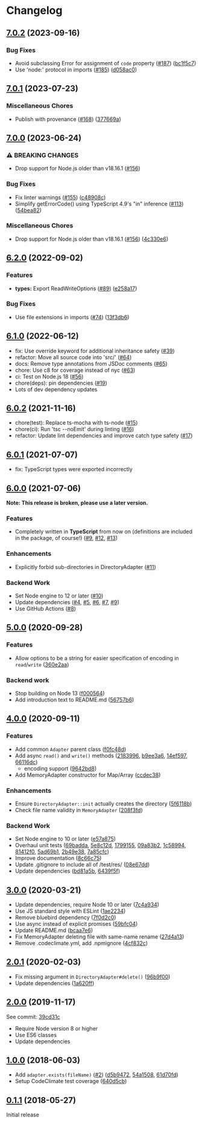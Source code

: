 # Changelog

## [7.0.2](https://github.com/meyfa/fs-adapters/compare/v7.0.1...v7.0.2) (2023-09-16)


### Bug Fixes

* Avoid subclassing Error for assignment of `code` property ([#187](https://github.com/meyfa/fs-adapters/issues/187)) ([bc1f5c7](https://github.com/meyfa/fs-adapters/commit/bc1f5c78e8826b67c9e24991d03dcafa69de96d4))
* Use 'node:' protocol in imports ([#185](https://github.com/meyfa/fs-adapters/issues/185)) ([d058ac0](https://github.com/meyfa/fs-adapters/commit/d058ac030dd81bc91f98066c130570850e5372c3))

## [7.0.1](https://github.com/meyfa/fs-adapters/compare/v7.0.0...v7.0.1) (2023-07-23)


### Miscellaneous Chores

* Publish with provenance ([#168](https://github.com/meyfa/fs-adapters/issues/168)) ([377669a](https://github.com/meyfa/fs-adapters/commit/377669a2bfec823050fc1d20949c805876a0d23e))

## [7.0.0](https://github.com/meyfa/fs-adapters/compare/v6.2.0...v7.0.0) (2023-06-24)


### ⚠ BREAKING CHANGES

* Drop support for Node.js older than v18.16.1 ([#156](https://github.com/meyfa/fs-adapters/issues/156))

### Bug Fixes

* Fix linter warnings ([#155](https://github.com/meyfa/fs-adapters/issues/155)) ([c48908c](https://github.com/meyfa/fs-adapters/commit/c48908ce60da9b06fbc6268f063e263235de8dfb))
* Simplify getErrorCode() using TypeScript 4.9's "in" inference ([#113](https://github.com/meyfa/fs-adapters/issues/113)) ([54bea82](https://github.com/meyfa/fs-adapters/commit/54bea82dd6e4bafa630cb963f513a15328d083ce))


### Miscellaneous Chores

* Drop support for Node.js older than v18.16.1 ([#156](https://github.com/meyfa/fs-adapters/issues/156)) ([4c330e6](https://github.com/meyfa/fs-adapters/commit/4c330e64e3a292b44ecba8edec136a38d708527f))

## [6.2.0](https://github.com/meyfa/fs-adapters/compare/v6.1.0...v6.2.0) (2022-09-02)


### Features

* **types:** Export ReadWriteOptions ([#89](https://github.com/meyfa/fs-adapters/issues/89)) ([e258a17](https://github.com/meyfa/fs-adapters/commit/e258a1721407b9058d2babe1ac2ed9ac4b682b65))


### Bug Fixes

* Use file extensions in imports ([#74](https://github.com/meyfa/fs-adapters/issues/74)) ([13f3db6](https://github.com/meyfa/fs-adapters/commit/13f3db6e7b6020f02aab91cf5eb9a01fb1bf90e5))

## [6.1.0](https://github.com/meyfa/fs-adapters/compare/v6.0.2...v6.1.0) (2022-06-12)

* fix: Use override keyword for additional inheritance safety ([#39](https://github.com/meyfa/fs-adapters/pull/39))
* refactor: Move all source code into 'src/' ([#64](https://github.com/meyfa/fs-adapters/pull/64))
* docs: Remove type annotations from JSDoc comments ([#65](https://github.com/meyfa/fs-adapters/pull/65))
* chore: Use c8 for coverage instead of nyc ([#63](https://github.com/meyfa/fs-adapters/pull/63))
* ci: Test on Node.js 18 ([#56](https://github.com/meyfa/fs-adapters/pull/56))
* chore(deps): pin dependencies ([#19](https://github.com/meyfa/fs-adapters/pull/19))
* Lots of dev dependency updates


## [6.0.2](https://github.com/meyfa/fs-adapters/compare/v6.0.1...v6.0.2) (2021-11-16)

* chore(test): Replace ts-mocha with ts-node ([#15](https://github.com/meyfa/fs-adapters/pull/15))
* chore(ci): Run 'tsc --noEmit' during linting ([#16](https://github.com/meyfa/fs-adapters/pull/16))
* refactor: Update lint dependencies and improve catch type safety ([#17](https://github.com/meyfa/fs-adapters/pull/17))


## [6.0.1](https://github.com/meyfa/fs-adapters/compare/v6.0.0...v6.0.1) (2021-07-07)

* fix: TypeScript types were exported incorrectly


## [6.0.0](https://github.com/meyfa/fs-adapters/compare/v5.0.0...v6.0.0) (2021-07-06)

**Note: This release is broken, please use a later version.**

### Features

* Completely written in **TypeScript** from now on (definitions are included in the package, of course!) ([#9](https://github.com/meyfa/fs-adapters/pull/9), [#12](https://github.com/meyfa/fs-adapters/pull/12), [#13](https://github.com/meyfa/fs-adapters/pull/13))

### Enhancements

* Explicitly forbid sub-directories in DirectoryAdapter ([#11](https://github.com/meyfa/fs-adapters/pull/11))

### Backend Work

* Set Node engine to 12 or later ([#10](https://github.com/meyfa/fs-adapters/pull/10))
* Update dependencies ([#4](https://github.com/meyfa/fs-adapters/pull/4), [#5](https://github.com/meyfa/fs-adapters/pull/5), [#6](https://github.com/meyfa/fs-adapters/pull/6), [#7](https://github.com/meyfa/fs-adapters/pull/7), [#9](https://github.com/meyfa/fs-adapters/pull/9))
* Use GitHub Actions ([#8](https://github.com/meyfa/fs-adapters/pull/8))


## [5.0.0](https://github.com/meyfa/fs-adapters/compare/v4.0.0...v5.0.0) (2020-09-28)

### Features

* Allow options to be a string for easier specification of encoding in `read`/`write` ([360e2aa](https://github.com/meyfa/fs-adapters/commit/360e2aa049cfa3c6d0fe868d7390e5232fa44223))

### Backend work

* Stop building on Node 13 ([f000564](https://github.com/meyfa/fs-adapters/commit/f00056479b86d0b7be0e104887c15eaebb08bb81))
* Add introduction text to README.md ([56757b6](https://github.com/meyfa/fs-adapters/commit/56757b6c291e7f8edaced243cba70cca2d9e6a91))


## [4.0.0](https://github.com/meyfa/fs-adapters/compare/v3.0.0...v4.0.0) (2020-09-11)

### Features

* Add common `Adapter` parent class ([f0fc48d](https://github.com/meyfa/fs-adapters/commit/f0fc48d7fe84b1a2cbd818c440a5242f2f0bb730))
* Add async `read()` and `write()` methods ([2183996](https://github.com/meyfa/fs-adapters/commit/2183996310d8432a6ebfc4f3ee0de5ceca0fe6da), [b9ee3a6](https://github.com/meyfa/fs-adapters/commit/b9ee3a609cf9aba575397083fd42579a50701e56), [14ef597](https://github.com/meyfa/fs-adapters/commit/14ef5971bf39955c3139811a8404613c5fedc441), [66116dc](https://github.com/meyfa/fs-adapters/commit/66116dc02b59dbbd9f7827bf09f20e82db4c2fbe))
  - encoding support ([9642bd8](https://github.com/meyfa/fs-adapters/commit/9642bd8f880639125c41f8f720fa7a9d0a679dab))
* Add MemoryAdapter constructor for Map/Array ([ccdec38](https://github.com/meyfa/fs-adapters/commit/ccdec384fcb633e0f7fd0ebc66ba144fca127e70))

### Enhancements

* Ensure `DirectoryAdapter::init` actually creates the directory ([5f6118b](https://github.com/meyfa/fs-adapters/commit/5f6118b51799957f94f7f9b73d7d376c1b9ea562))
* Check file name validity in `MemoryAdapter` ([208f3fd](https://github.com/meyfa/fs-adapters/commit/208f3fdd0950c19827c3130c96bde8bb0023dc5c))

### Backend Work

* Set Node engine to 10 or later ([e57a875](https://github.com/meyfa/fs-adapters/commit/e57a87598f72be2615127541519199b9ef976878))
* Overhaul unit tests ([69badda](https://github.com/meyfa/fs-adapters/commit/69badda34a460dc7bed953d56b45af31286ce89a), [5e8c12d](https://github.com/meyfa/fs-adapters/commit/5e8c12d4ed6cde8e17766631ca0e1d3ab37b40b0), [1799155](https://github.com/meyfa/fs-adapters/commit/17991554afc3bdd09937713d7f0ebf7022a0c23a), [09a83b2](https://github.com/meyfa/fs-adapters/commit/09a83b274d03879fbc6d522f4fd20e680a5fbde1), [1c58994](https://github.com/meyfa/fs-adapters/commit/1c58994adcbc8401ae4a9d6aaa30ffa9cc6ce89d), [81412f0](https://github.com/meyfa/fs-adapters/commit/81412f0edb541e3fa953d582bfe86d553f59bc84), [5ad69b1](https://github.com/meyfa/fs-adapters/commit/5ad69b17daad0ae1c95db1ba29c2a3742eeccfe7), [2b49e38](https://github.com/meyfa/fs-adapters/commit/2b49e38cdd5780155ebddea2d79cfeacae25d48c), [7a85cfc](https://github.com/meyfa/fs-adapters/commit/7a85cfc894df526cff4c722f42423ed7d752dbe0))
* Improve documentation ([8c66c75](https://github.com/meyfa/fs-adapters/commit/8c66c754ab766f762ccdf4a72a3902cf82fe8584))
* Update .gitignore to include all of /test/res/ ([08e67dd](https://github.com/meyfa/fs-adapters/commit/08e67dd5f40650c9c5db1ca9f855f1186b89be7c))
* Update dependencies ([bd81a5b](https://github.com/meyfa/fs-adapters/commit/bd81a5b0a96f4733da21d9c03396f672358d0061), [6439f5f](https://github.com/meyfa/fs-adapters/commit/6439f5f0fba932df9e2b574d39f8a3e3858bc0c0))


## [3.0.0](https://github.com/meyfa/fs-adapters/compare/v2.0.1...v3.0.0) (2020-03-21)

* Update dependencies, require Node 10 or later ([7c4a934](https://github.com/meyfa/fs-adapters/commit/7c4a93465e1d5c793cc83096b478538d733ba068))
* Use JS standard style with ESLint ([1ae2234](https://github.com/meyfa/fs-adapters/commit/1ae2234de1f914e444f4ac2a20dff9b223f23ccd))
* Remove bluebird dependency ([7f0d2c0](https://github.com/meyfa/fs-adapters/commit/7f0d2c0670bdcf0157dadda36f0075c19c130179))
* Use async instead of explicit promises ([59bfc04](https://github.com/meyfa/fs-adapters/commit/59bfc0425bf8a1ddf13553fcaa1e7f22ffad0fed))
* Update README.md ([bcaa7e6](https://github.com/meyfa/fs-adapters/commit/bcaa7e6cb7819375d1ce3dd56e4aa170be93b2cf))
* Fix MemoryAdapter deleting file with same-name rename ([27d4a13](https://github.com/meyfa/fs-adapters/commit/27d4a133db35b6984443326f08edda1d2175772f))
* Remove .codeclimate.yml, add .npmignore ([4cf832c](https://github.com/meyfa/fs-adapters/commit/4cf832c98042efc7b76f1b155a8c0beee73d1c80))


## [2.0.1](https://github.com/meyfa/fs-adapters/compare/v2.0.0...v2.0.1) (2020-02-03)

* Fix missing argument in `DirectoryAdapter#delete()` ([96b9f00](https://github.com/meyfa/fs-adapters/commit/96b9f0045b41612d0c0b05fe623c444083da6683))
* Update dependencies ([1a620ff](https://github.com/meyfa/fs-adapters/commit/1a620ff0fa78da2c4b53961a7b06455301f4fb69))


## [2.0.0](https://github.com/meyfa/fs-adapters/compare/v1.0.0...v2.0.0) (2019-11-17)

See commit: [39cd31c](https://github.com/meyfa/fs-adapters/commit/39cd31c2b7c3e320da140a4651f2e538ef229ea3)

- Require Node version 8 or higher
- Use ES6 classes
- Update dependencies


## [1.0.0](https://github.com/meyfa/fs-adapters/compare/v0.1.1...v1.0.0) (2018-06-03)

- Add `adapter.exists(fileName)` ([#2](https://github.com/meyfa/fs-adapters/pull/2)) ([d5b9472](https://github.com/meyfa/fs-adapters/commit/d5b947269d3b8464426e7b155961fce76ece7572), [54a1508](https://github.com/meyfa/fs-adapters/commit/54a1508261e4da285a8c26b9cb414177d187f61d), [61d70fd](https://github.com/meyfa/fs-adapters/commit/61d70fd2c1f106707326450798f9da8f3919e556))
- Setup CodeClimate test coverage ([640d5cb](https://github.com/meyfa/fs-adapters/commit/640d5cb2d6ec4cca77e300aad8f8cb7c65028130))


## [0.1.1](https://github.com/meyfa/fs-adapters/compare/aa8df8e6eb48530866a44cb836e68193f0723081...v0.1.1) (2018-05-27)

Initial release
